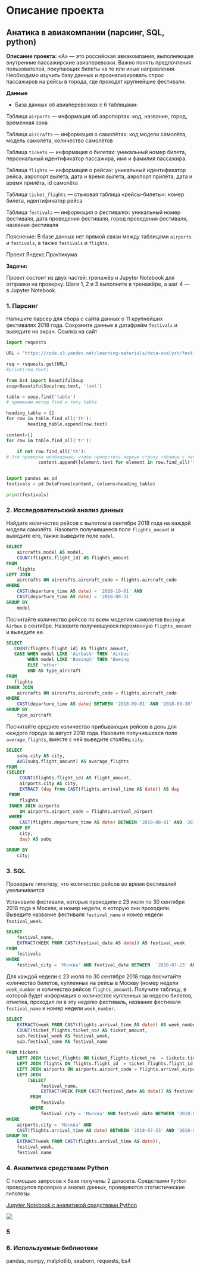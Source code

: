 # Описание проекта

## Анатика в авиакомпании (парсинг, SQL, python)

**Описание проекта:** «A» — это российская авиакомпания, выполняющая внутренние пассажирские авиаперевозки. Важно понять предпочтения пользователей, покупающих билеты на те или иные направления.
Необходимо изучить базу данных и проанализировать спрос пассажиров на рейсы в города, где проходят крупнейшие фестивали.

**Данные** 

- База данных об авиаперевозках с 6 таблицами:

Таблица `airports` — информация об аэропортах: код, название, город, временная зона

Таблица `aircrafts` — информация о самолётах: код модели самолёта, модель самолёта, количество самолётов

Таблица `tickets` — информация о билетах: уникальный номер билета, персональный идентификатор пассажира, имя и фамилия пассажира.

Таблица `flights` — информация о рейсах: уникальный идентификатор рейса, аэропорт вылета, дата и время вылета, аэропорт прилёта, дата и время прилёта, id самолёта

Таблица `ticket_flights` — стыковая таблица «рейсы-билеты»: номер билета, идентификатор рейса

Таблица `festivals` — информация о фестивалях: уникальный номер фестиваля, дата проведения фестиваля, город проведения фестиваля, название фестиваля

Пояснение: В базе данных нет прямой связи между таблицами `airports` и `festivals`, а также `festivals` и `flights`.

Проект Яндекс.Практикума

**Задачи:** 

Проект состоит из двух частей: тренажёр и Jupyter Notebook для отправки на проверку. Шаги 1, 2 и 3 выполните в тренажёре, а шаг 4 — в Jupyter Notebook.
 
### 1. Парсинг

Напишите парсер для сбора с сайта данных о 11 крупнейших фестивалях 2018 года. Сохраните данные в датафрейм `festivals` и выведите на экран.
Ссылка на сайт 

```python
import requests

URL = 'https://code.s3.yandex.net/learning-materials/data-analyst/festival_news/index.html'

req = requests.get(URL)
#print(req.text)

from bs4 import BeautifulSoup
soup=BeautifulSoup(req.text, 'lxml')

table = soup.find('table')
# применим метод find к тегу table

heading_table = [] 
for row in table.find_all('th'): 
        heading_table.append(row.text) 

content=[] 
for row in table.find_all('tr'): 

    if not row.find_all('th'): 
# Эта проверка необходима, чтобы пропустить первую строку таблицы с заголовками
            content.append([element.text for element in row.find_all('td')])


import pandas as pd
festivals = pd.DataFrame(content, columns=heading_table) 

print(festivals)
```

### 2. Исследовательский анализ данных

Найдите количество рейсов с вылетом в сентябре 2018 года на каждой модели самолёта. Назовите получившееся поле `flights_amount` и выведите его, также выведите поле `model`.

```SQL
SELECT
    aircrafts.model AS model,
    COUNT(flights.flight_id) AS flights_amount
FROM
    flights
LEFT JOIN
    aircrafts ON aircrafts.aircraft_code = flights.aircraft_code
WHERE
    CAST(departure_time AS date) < '2018-10-01' AND
    CAST(departure_time AS date) > '2018-08-31'
GROUP BY
    model
```

Посчитайте количество рейсов по всем моделям самолетов `Boeing` и `Airbus` в сентябре. Назовите получившуюся переменную `flights_amount` и выведите ее.

```SQL
SELECT
   COUNT(flights.flight_id) AS flights_amount,
   CASE WHEN model LIKE 'Airbus%' THEN 'Airbus'
        WHEN model LIKE 'Boeing%' THEN 'Boeing'
        ELSE 'other'
        END AS type_aircraft
FROM
   flights
INNER JOIN
    aircrafts ON aircrafts.aircraft_code = flights.aircraft_code
WHERE
    CAST(departure_time AS date) BETWEEN '2018-09-01' AND '2018-09-30'
GROUP BY
    type_aircraft
```
Посчитайте среднее количество прибывающих рейсов в день для каждого города за август 2018 года. Назовите получившееся поле `average_flights`, вместе с ней выведите столбец `city`.

```SQL
SELECT
    subq.city AS city,
    AVG(subq.flight_amount) AS average_flights
FROM
(SELECT
     COUNT(flights.flight_id) AS flight_amount,
     airports.city AS city,
     EXTRACT (day from CAST(flights.arrival_time AS date)) AS day
 FROM
     flights
 INNER JOIN airports
     ON airports.airport_code = flights.arrival_airport
 WHERE
     CAST(flights.departure_time AS date) BETWEEN '2018-08-01' AND '2018-08-31'
 GROUP BY
     city,
     day) AS subq

GROUP BY 
    city;
```

### 3. SQL

Проверьте гипотезу, что количество рейсов во время фестивалей увеличивается

Установите фестивали, которые проходили с 23 июля по 30 сентября 2018 года в Москве, и номер недели, в которую они проходили. Выведите название фестиваля `festival_name` и номер недели `festival_week`.

```SQL
SELECT
    festival_name,
    EXTRACT(WEEK FROM CAST(festival_date AS date)) AS festival_week
FROM
    festivals
WHERE
    festival_city = 'Москва' AND festival_date BETWEEN  '2018-07-23' AND '2018-09-30'

```

Для каждой недели с 23 июля по 30 сентября 2018 года посчитайте количество билетов, купленных на рейсы в Москву (номер недели `week_number` и количество рейсов `flights_amount`). Получите таблицу, в которой будет информация о количестве купленных за неделю билетов, отметка, проходил ли в эту неделю фестиваль, название фестиваля `festival_name` и номер недели `week_number`.


```SQL
SELECT
    EXTRACT(week FROM CAST(flights.arrival_time AS date)) AS week_number,
    COUNT(ticket_flights.ticket_no) AS ticket_amount,
    sub.festival_week AS festival_week,
    sub.festival_name AS festival_name
    
FROM tickets
    LEFT JOIN ticket_flights ON ticket_flights.ticket_no  = tickets.ticket_no
    LEFT JOIN flights ON flights.flight_id  = ticket_flights.flight_id
    LEFT JOIN airports ON airports.airport_code = flights.arrival_airport
    LEFT JOIN
        (SELECT
             festival_name,
             EXTRACT(WEEK FROM CAST(festival_date AS date)) AS festival_week
         FROM
             festivals
         WHERE
             festival_city = 'Москва' AND festival_date BETWEEN '2018-07-23' AND '2018-09-30') as sub ON sub.festival_week = EXTRACT(week FROM CAST(flights.arrival_time AS date))
WHERE
    airports.city = 'Москва' AND
    CAST(flights.arrival_time AS date) BETWEEN '2018-07-23' AND '2018-09-30'
GROUP BY
    EXTRACT(week FROM CAST(flights.arrival_time AS date)), 
    festival_week, 
    festival_name
```


### 4. Аналитика средствами Python

C помощью запросов к базе получены 2 датасета. Средствами `Python` проводится проверка и анализ данных, проверяются статистические гипотезы.

[Jupyter Notebook с аналитикой средствами Python](https://nbviewer.jupyter.org/github/annlucic/yandex_praktikum/blob/master/airlines.ipynb)

<img src="images/air1.png?raw=true"/> 

### 5

### 6. Используемые библиотеки

pandas, numpy, matplotlib, seaborn, requests, bs4
 

